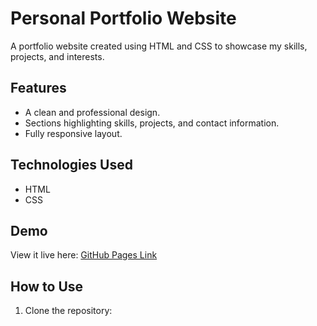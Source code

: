# Personal Portfolio Website
A portfolio website created using HTML and CSS to showcase my skills, projects, and interests.

## Features
- A clean and professional design.
- Sections highlighting skills, projects, and contact information.
- Fully responsive layout.

## Technologies Used
- HTML
- CSS

## Demo
View it live here: [GitHub Pages Link]()

## How to Use
1. Clone the repository: 
